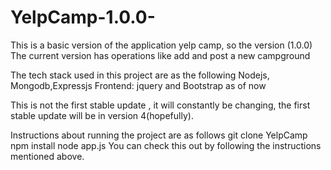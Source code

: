 # YelpCamp-1.0.0-

This is a basic version of the application yelp camp, so the version (1.0.0)
The current version has operations like add and post a new campground

The tech stack used in this project are as the following
Nodejs, Mongodb,Expressjs
Frontend: jquery and Bootstrap as of now

This is not the first stable update , it will constantly be changing, the first stable update will be in version 4(hopefully).

Instructions about running the project are as follows
git clone YelpCamp
npm install
node app.js
You can check this out by following the instructions mentioned above.
